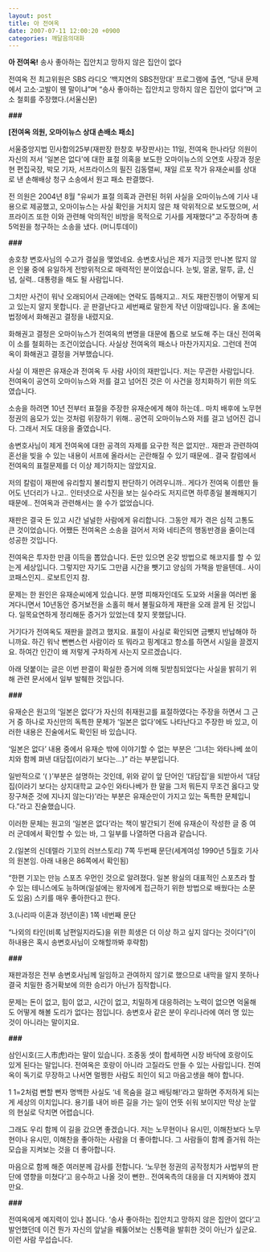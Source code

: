 ```yaml
---
layout: post
title: 아 전여옥
date: 2007-07-11 12:00:20 +0900
categories: 깨달음의대화
---
```

**아 전여옥!** 송사 좋아하는 집안치고 망하지 않은 집안이 없다

전여옥 전 최고위원은 SBS 라디오 ‘백지연의 SBS전망대’ 프로그램에 출연, “당내 문제에서 고소·고발이 웬 말이냐”며 “송사 좋아하는 집안치고 망하지 않은 집안이 없다”며 고소 철회를 주장했다.(서울신문)

**###**

**[전여옥 의원, 오마이뉴스 상대 손배소 패소]** 

서울중앙지법 민사합의25부(재판장 한창호 부장판사)는 11일, 전여옥 한나라당 의원이 자신의 저서 '일본은 없다'에 대한 표절 의혹을 보도한 오마이뉴스의 오연호 사장과 정운현 편집국장, 박모 기자, 서프라이스의 필진 김동렬씨, 재일 르포 작가 유재순씨를 상대로 낸 손해배상 청구 소송에서 원고 패소 판결했다. 

전 의원은 2004년 8월 "유씨가 표절 의혹과 관련된 허위 사실을 오마이뉴스에 기사 내용으로 제공했고, 오마이뉴스는 사실 확인을 거치지 않은 채 악위적으로 보도했으며, 서프라이즈 또한 이와 관련해 악의적인 비방을 목적으로 기사를 게재했다"고 주장하며 총 5억원을 청구하는 소송을 냈다. (머니투데이)

**###**

송호창 변호사님의 수고가 결실을 맺었네요. 송변호사님은 제가 지금껏 만나본 많지 않은 인물 중에 유일하게 전방위적으로 매력적인 분이었습니다. 눈빛, 얼굴, 말투, 글, 신념, 실력.. 대통령을 해도 될 사람입니다. 

그치만 사건이 워낙 오래되어서 근래에는 연락도 뜸해지고.. 저도 재판진행이 어떻게 되고 있는지 알지 못합니다. 곧 판결난다고 세번째로 말한게 작년 이맘때입니다. 올 초에는 법정에서 화해권고 결정을 내렸지요.

화해권고 결정은 오마이뉴스가 전여옥의 변명을 대문에 톱으로 보도해 주는 대신 전여옥이 소를 철회하는 조건이었습니다. 사실상 전여옥의 패소나 마찬가지지요. 그런데 전여옥이 화해권고 결정을 거부했습니다. 

사실 이 재판은 유재순과 전여옥 두 사람 사이의 재판입니다. 저는 무관한 사람입니다. 전여옥이 공연히 오마이뉴스와 저를 걸고 넘어진 것은 이 사건을 정치화하기 위한 의도였습니다. 

소송을 하려면 10년 전부터 표절을 주장한 유재순에게 해야 하는데.. 마치 배후에 노무현 정권의 음모가 있는 것처럼 위장하기 위해.. 공연히 오마이뉴스와 저를 걸고 넘어진 겁니다. 그래서 저도 대응을 줄였습니다. 

송변호사님이 제게 전여옥에 대한 공격의 자제를 요구한 적은 없지만.. 재판과 관련하여 혼선을 빚을 수 있는 내용이 서프에 올라서는 곤란해질 수 있기 때문에.. 결국 칼럼에서 전여옥의 표절문제를 더 이상 제기하지는 않았지요.

저의 칼럼이 재판에 유리할지 불리할지 판단하기 어려우니까.. 게다가 전여옥 이름만 들어도 넌더리가 나고.. 인터넷으로 사진을 보는 실수라도 저지르면 하루종일 불쾌해지기 때문에.. 전여옥과 관련해서는 쓸 수가 없었습니다.

재판은 결국 돈 있고 시간 널널한 사람에게 유리합니다. 그동안 제가 겪은 심적 고통도 큰 것이었습니다. 어쨌든 전여옥은 소송을 걸어서 저와 네티즌의 행동반경을 줄이는데 성공한 것입니다. 

전여옥은 투자한 만큼 이득을 뽑았습니다. 돈만 있으면 온갖 방법으로 해코지를 할 수 있는게 세상입니다. 그렇지만 자기도 그만큼 시간을 뺏기고 양심의 가책을 받을텐데.. 사이코패스인지.. 로보트인지 참.

문제는 한 원인은 유재순씨에게 있습니다. 분명 피해자인데도 도꾜와 서울을 여러번 옮겨다니면서 10년동안 증거보전을 소홀히 해서 불필요하게 재판을 오래 끌게 된 것입니다. 일목요연하게 정리해둔 증거가 있었는데 찾지 못했답니다. 

거기다가 전여옥도 재판을 끌려고 했지요. 표절이 사실로 확인되면 금뺏지 반납해야 하니까요. 하긴 워낙 뻔뻔스런 사람이라 또 뭐라고 핑계대고 항소를 하면서 시일을 끌겠지요. 하여간 인간이 왜 저렇게 구차하게 사는지 모르겠습니다. 

아래 덧붙이는 글은 이번 판결이 확실한 증거에 의해 뒷받침되었다는 사실을 밝히기 위해 관련 문서에서 일부 발췌한 것입니다. 

**###**

유재순은 원고의 ‘일본은 없다’가 자신의 취재원고를 표절하였다는 주장을 하면서 그 근거 중 하나로 자신만의 독특한 문체가 ‘일본은 없다’에도 나타난다고 주장한 바 있고, 이러한 내용은 진술에서도 확인된 바 있습니다. 

‘일본은 없다’ 내용 중에서 유재순 밖에 이야기할 수 없는 부분은 ‘그녀는 와타나베 쑈이치와 함께 펴낸 대담집(이라기 보다는…)” 라는 부분입니다.

일반적으로 ‘( )’부분은 설명하는 것인데, 위와 같이 앞 단어인 ‘대담집’을 되받아서 ‘대담집(이라기 보다는 상지대학교 교수인 와타나베가 한 말을 그저 뭐든지 무조건 옳다고 맞장구쳐준 것에 지나지 않는다)’라는 부분은 유재순만이 가지고 있는 독특한 문체입니다.”라고 진술했습니다. 

이러한 문체는 원고의 ‘일본은 없다’라는 책이 발간되기 전에 유재순이 작성한 글 중 여러 군데에서 확인할 수 있는 바, 그 일부를 나열하면 다음과 같습니다. 

2.(일본의 신데렐라 기꼬의 러브스토리) 7쪽 두번째 문단(세계여성 1990년 5월호 기사의 원본임. 아래 내용은 86쪽에서 확인됨)

“한편 기꼬는 만능 스포츠 우먼인 것으로 알려졌다. 일본 왕실의 대표적인 스포츠라 할 수 있는 테니스에도 능하며(일설에는 왕자에게 접근하기 위한 방법으로 배웠다는 소문도 있음) 스키를 매우 좋아한다고 한다.

3.(나리따 이혼과 정년이혼) 1쪽 네번째 문단

“나외의 타인(비록 남편일지라도)을 위한 희생은 더 이상 하고 싶지 않다는 것이다”(이하내용은 혹시 송변호사님이 오해할까봐 후략함)

**###**

재판과정은 전부 송변호사님께 일임하고 관여하지 않기로 했으므로 내막을 알지 못하나 결국 치밀한 증거확보에 의한 승리가 아닌가 짐작합니다. 

문제는 돈이 없고, 힘이 없고, 시간이 없고, 치밀하게 대응하려는 노력이 없으면 억울해도 어떻게 해볼 도리가 없다는 점입니다. 송변호사 같은 분이 우리나라에 여러 명 있는 것이 아니라는 말이지요. 

**###**

삼인시호(三人市虎)라는 말이 있습니다. 조중동 셋이 합세하면 시장 바닥에 호랑이도 있게 된다는 말입니다. 전여옥은 호랑이 아니라 고질라도 만들 수 있는 사람입니다. 전여옥이 독기로 무장하고 나서면 멀쩡한 사람도 죄인이 되고 마음고생을 해야 합니다. 

1 1=2처럼 뻔할 뻔자 명백한 사실도 ‘네 목숨을 걸고 배팅해!’라고 말하면 주저하게 되는게 세상의 이치입니다. 용기를 내어 바른 길을 가는 일이 언뜻 쉬워 보이지만 막상 눈앞의 현실로 닥치면 어렵습니다.

그래도 우리 함께 이 길을 갔으면 좋겠습니다. 저는 노무현이나 유시민, 이해찬보다 노무현이나 유시민, 이해찬을 좋아하는 사람을 더 좋아합니다. 그 사람들이 함께 즐거워 하는 모습을 지켜보는 것을 더 좋아합니다. 

마음으로 함께 해준 여러분께 감사를 전합니다. ‘노무현 정권의 공작정치가 사법부의 판단에 영향을 미쳤다’고 응수하고 나올 것이 뻔한.. 전여옥측의 대응을 더 지켜봐야 겠지만요.

**###**

전여옥에게 예지력이 있나 봅니다. ‘송사 좋아하는 집안치고 망하지 않은 집안이 없다’고 발언했던데 이건 뭔가 자신의 앞날을 꿰뚫어보는 신통력을 발휘한 것이 아닌가 싶군요. 이런 사람 무섭습니다.